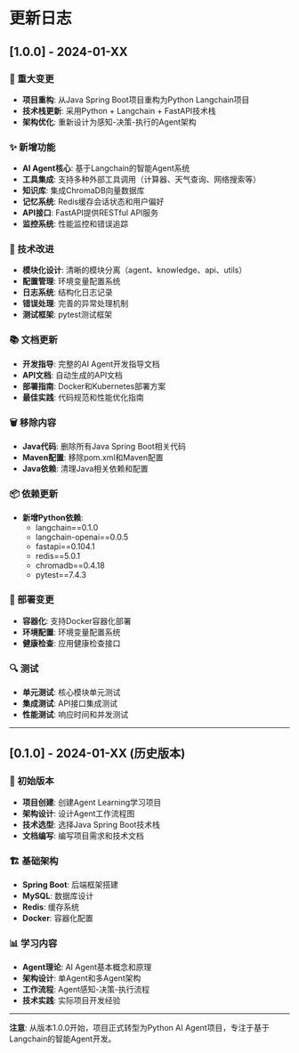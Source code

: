 # 更新日志

## [1.0.0] - 2024-01-XX

### 🎉 重大变更
- **项目重构**: 从Java Spring Boot项目重构为Python Langchain项目
- **技术栈更新**: 采用Python + Langchain + FastAPI技术栈
- **架构优化**: 重新设计为感知-决策-执行的Agent架构

### ✨ 新增功能
- **AI Agent核心**: 基于Langchain的智能Agent系统
- **工具集成**: 支持多种外部工具调用（计算器、天气查询、网络搜索等）
- **知识库**: 集成ChromaDB向量数据库
- **记忆系统**: Redis缓存会话状态和用户偏好
- **API接口**: FastAPI提供RESTful API服务
- **监控系统**: 性能监控和错误追踪

### 🔧 技术改进
- **模块化设计**: 清晰的模块分离（agent、knowledge、api、utils）
- **配置管理**: 环境变量配置系统
- **日志系统**: 结构化日志记录
- **错误处理**: 完善的异常处理机制
- **测试框架**: pytest测试框架

### 📚 文档更新
- **开发指导**: 完整的AI Agent开发指导文档
- **API文档**: 自动生成的API文档
- **部署指南**: Docker和Kubernetes部署方案
- **最佳实践**: 代码规范和性能优化指南

### 🗑️ 移除内容
- **Java代码**: 删除所有Java Spring Boot相关代码
- **Maven配置**: 移除pom.xml和Maven配置
- **Java依赖**: 清理Java相关依赖和配置

### 📦 依赖更新
- **新增Python依赖**:
  - langchain==0.1.0
  - langchain-openai==0.0.5
  - fastapi==0.104.1
  - redis==5.0.1
  - chromadb==0.4.18
  - pytest==7.4.3

### 🚀 部署变更
- **容器化**: 支持Docker容器化部署
- **环境配置**: 环境变量配置系统
- **健康检查**: 应用健康检查接口

### 🔍 测试
- **单元测试**: 核心模块单元测试
- **集成测试**: API接口集成测试
- **性能测试**: 响应时间和并发测试

---

## [0.1.0] - 2024-01-XX (历史版本)

### 📝 初始版本
- **项目创建**: 创建Agent Learning学习项目
- **架构设计**: 设计Agent工作流程图
- **技术选型**: 选择Java Spring Boot技术栈
- **文档编写**: 编写项目需求和技术文档

### 🏗️ 基础架构
- **Spring Boot**: 后端框架搭建
- **MySQL**: 数据库设计
- **Redis**: 缓存系统
- **Docker**: 容器化配置

### 📊 学习内容
- **Agent理论**: AI Agent基本概念和原理
- **架构设计**: 单Agent和多Agent架构
- **工作流程**: Agent感知-决策-执行流程
- **技术实践**: 实际项目开发经验

---

**注意**: 从版本1.0.0开始，项目正式转型为Python AI Agent项目，专注于基于Langchain的智能Agent开发。 